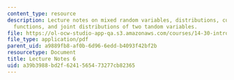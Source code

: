 ```yaml
---
content_type: resource
description: Lecture notes on mixed random variables, distributions, cumulative distribution
  functions, and joint distributions of two tandom variables.
file: https://ol-ocw-studio-app-qa.s3.amazonaws.com/courses/14-30-introduction-to-statistical-methods-in-economics-spring-2009/a39b3988bd2f6241565473277cb82365_MIT14_30s09_lec06.pdf
file_type: application/pdf
parent_uid: a9889fb8-af0b-6d96-6edd-b4093f42bf2b
resourcetype: Document
title: Lecture Notes 6
uid: a39b3988-bd2f-6241-5654-73277cb82365
---
```

